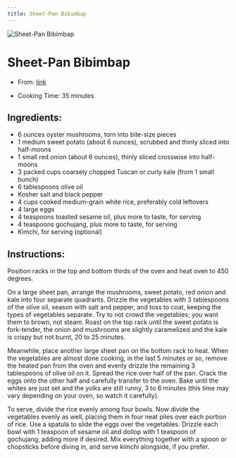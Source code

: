 ```yaml
---
title: Sheet-Pan Bibimbap
---
```


![Sheet-Pan Bibimbap](https://static01.nyt.com/images/2021/05/17/dining/30motherrex1/merlin_187049559_c7503bba-5a56-4ecc-84ab-e212950518b2-articleLarge.jpg)

# Sheet-Pan Bibimbap

- From: [link](https://cooking.nytimes.com/recipes/1022131-sheet-pan-bibimbap)

- Cooking Time: 35 minutes

## Ingredients:

- 6 ounces oyster mushrooms, torn into bite-size pieces
- 1 medium sweet potato (about 6 ounces), scrubbed and thinly sliced into half-moons
- 1 small red onion (about 6 ounces), thinly sliced crosswise into half-moons
- 3 packed cups coarsely chopped Tuscan or curly kale (from 1 small bunch)
- 6 tablespoons olive oil
- Kosher salt and black pepper
- 4 cups cooked medium-grain white rice, preferably cold leftovers
- 4 large eggs
- 4 teaspoons toasted sesame oil, plus more to taste, for serving
- 4 teaspoons gochujang, plus more to taste, for serving
- Kimchi, for serving (optional)

## Instructions:

Position racks in the top and bottom thirds of the oven and heat oven to 450 degrees.

On a large sheet pan, arrange the mushrooms, sweet potato, red onion and kale into four separate quadrants. Drizzle the vegetables with 3 tablespoons of the olive oil, season with salt and pepper, and toss to coat, keeping the types of vegetables separate. Try to not crowd the vegetables; you want them to brown, not steam. Roast on the top rack until the sweet potato is fork-tender, the onion and mushrooms are slightly caramelized and the kale is crispy but not burnt, 20 to 25 minutes.

Meanwhile, place another large sheet pan on the bottom rack to heat. When the vegetables are almost done cooking, in the last 5 minutes or so, remove the heated pan from the oven and evenly drizzle the remaining 3 tablespoons of olive oil on it. Spread the rice over half of the pan. Crack the eggs onto the other half and carefully transfer to the oven. Bake until the whites are just set and the yolks are still runny, 3 to 6 minutes (this time may vary depending on your oven, so watch it carefully).

To serve, divide the rice evenly among four bowls. Now divide the vegetables evenly as well, placing them in four neat piles over each portion of rice. Use a spatula to slide the eggs over the vegetables. Drizzle each bowl with 1 teaspoon of sesame oil and dollop with 1 teaspoon of gochujang, adding more if desired. Mix everything together with a spoon or chopsticks before diving in, and serve kimchi alongside, if you prefer.
